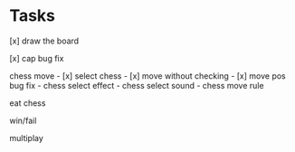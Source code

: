Tasks
=====

[x] draw the board

[x] cap bug fix

chess move
    - [x] select chess
    - [x] move without checking
    - [x] move pos bug fix
    - chess select effect
    - chess select sound
    - chess move rule

eat chess

win/fail

multiplay
